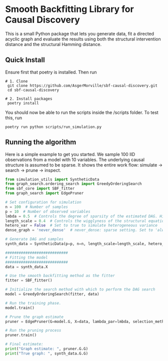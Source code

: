 # Smooth Backfitting Library for Causal Discovery

This is a small Python package that lets you generate data, fit a directed acyclic graph and evaluate the results using both the structural intervention distance and the structural Hamming distance.

## Quick Install

Ensure first that poetry is installed. Then run

```shell
# 1. Clone
 git clone https://github.com/AsgerMorville/sbf‑causal‑discovery.git
 cd sbf‑causal‑discovery

# 2. Install packages
 poetry install
```
You should now be able to run the scripts inside the /scripts folder. To test this, run

```shell
poetry run python scripts/run_simulation.py
```

## Running the algorithm

Here is a simple example to get you started. 
We sample 100 IID observations from a model with 10 variables. The underlying causal structure is assumed to be sparse.
It shows the entire work flow: simulate → search → prune → inspect.

```Python
from simulation_utils import SyntheticData
from graph_search.ordering_search import GreedyOrderingSearch
from sbf_core import SBF_fitter
from graph_search import EdgePruner

# Set configuration for simulation
n = 100  # Number of samples
p = 10  # Number of observed variables
lmbda = 0.5  # Controls the degree of sparsity of the estimated DAG. Higher lmbda gives estimates that are more sparse.
length_scale = 0.4  # Controls the wigglyness of the structural equation functions
hetero_var = False  # Set to true to simulate heterogeneous variance
dense_graph = 'never_dense'  # never_dense: sparse setting. Set to 'always_dense' for dense setting.

# Generate DAG and samples
synth_data = SyntheticData(p=p, n=n, length_scale=length_scale, hetero_var=hetero_var, dense_graph=dense_graph)

############################
# Fitting the model
############################
data = synth_data.X

# Use the smooth backfitting method as the fitter
fitter = SBF_fitter()

# Initialize the search method with which to perform the DAG search
model = GreedyOrderingSearch(fitter, data)

# Run the training phase.
model.train()

# Prune the graph estimate
pruner = EdgePruner(G=model.G, X=data, lambda_par=lmbda, selection_method='fLassoMan')

# Run the pruning process
pruner.train()

# Final estimate:
print("Graph estimate: ", pruner.G.G)
print("True graph: ", synth_data.G.G)
```